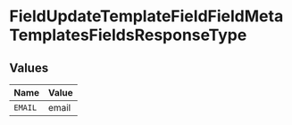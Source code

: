 # FieldUpdateTemplateFieldFieldMetaTemplatesFieldsResponseType


## Values

| Name    | Value   |
| ------- | ------- |
| `EMAIL` | email   |